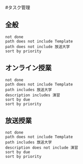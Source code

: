 #タスク管理
## 全般
```tasks
not done
path does not include Template
path does not include 放送大学
sort by priority
```
## オンライン授業
```tasks
not done
path does not include Template
path includes 放送大学
description includes 演習
sort by due
sort by priority
```
## 放送授業
```tasks
not done
path does not include Template
path includes 放送大学
description does not include 演習
sort by due
sort by priority
```
